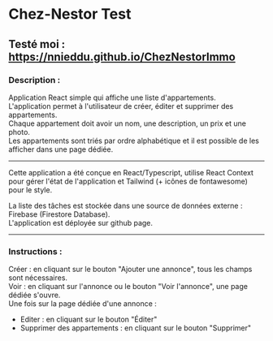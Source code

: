 # Chez-Nestor Test

## Testé moi : https://nnieddu.github.io/ChezNestorImmo

### Description :
  
Application React simple qui affiche une liste d'appartements.  
L'application permet à l'utilisateur de créer, éditer et supprimer des appartements.  
Chaque appartement doit avoir un nom, une description, un prix et une photo.  
Les appartements sont triés par ordre alphabétique et il est possible de les afficher dans une page dédiée.  
  
---

Cette application a été conçue en React/Typescript, utilise React Context pour gérer l'état de l'application et Tailwind (+ icônes de fontawesome) pour le style.  
  
La liste des tâches est stockée dans une source de données externe : Firebase (Firestore Database).  
L'application est déployée sur github page.  
  
---

### Instructions :  
Créer : en cliquant sur le bouton "Ajouter une annonce", tous les champs sont nécessaires.  
Voir : en cliquant sur l'annonce ou le bouton "Voir l'annonce", une page dédiée s'ouvre.  
Une fois sur la page dédiée d'une annonce :  
- Editer : en cliquant sur le bouton "Éditer"  
- Supprimer des appartements : en cliquant sur le bouton "Supprimer"  
